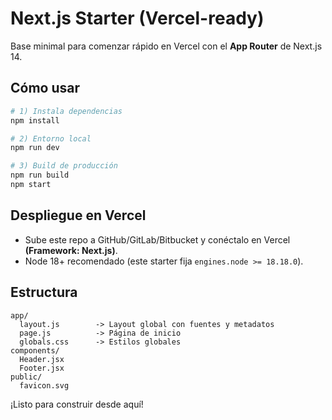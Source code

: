 # Next.js Starter (Vercel-ready)

Base minimal para comenzar rápido en Vercel con el **App Router** de Next.js 14.

## Cómo usar

```bash
# 1) Instala dependencias
npm install

# 2) Entorno local
npm run dev

# 3) Build de producción
npm run build
npm start
```

## Despliegue en Vercel
- Sube este repo a GitHub/GitLab/Bitbucket y conéctalo en Vercel **(Framework: Next.js)**.
- Node 18+ recomendado (este starter fija `engines.node >= 18.18.0`).

## Estructura
```
app/
  layout.js        -> Layout global con fuentes y metadatos
  page.js          -> Página de inicio
  globals.css      -> Estilos globales
components/
  Header.jsx
  Footer.jsx
public/
  favicon.svg
```

¡Listo para construir desde aquí!
